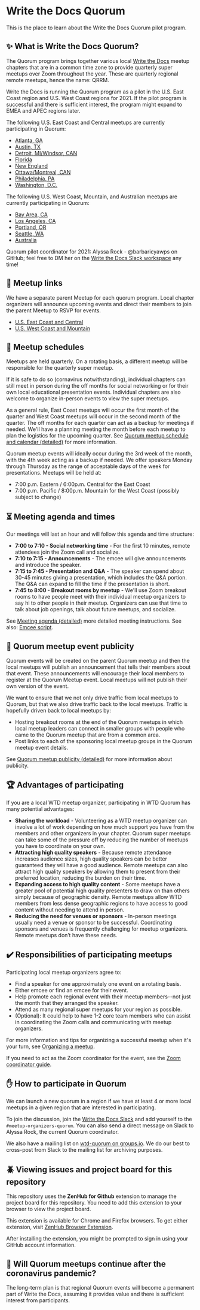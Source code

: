 # Write the Docs Quorum

This is the place to learn about the Write the Docs Quorum pilot program.


## :sparkles: What is Write the Docs Quorum?

The Quorum program brings together various local [Write the Docs](https://www.writethedocs.org/) meetup chapters that are in a common time zone to provide quarterly super meetups over Zoom throughout the year.
These are quarterly regional remote meetups, hence the name: QRRM.

Write the Docs is running the Quorum program as a pilot in the U.S. East Coast region and U.S. West Coast regions for 2021. If the pilot program is successful and there is sufficient interest, the program might expand to EMEA and APEC regions later.

The following U.S. East Coast and Central meetups are currently participating in Quorum:

- [Atlanta, GA](https://www.meetup.com/Write-the-Docs-Atlanta/)
- [Austin, TX](https://www.meetup.com/WriteTheDocs-ATX-Meetup/)
- [Detroit, MI/Windsor, CAN](https://www.meetup.com/write-the-docs-detroit-windsor/)
- [Florida](https://www.meetup.com/write-the-docs-florida/)
- [New England](https://www.meetup.com/ne-write-the-docs/)
- [Ottawa/Montreal, CAN](http://www.meetup.com/Write-The-Docs-YOW-Ottawa/)
- [Philadelphia, PA](https://www.writethedocs.org/meetups/philly/)
- [Washington, D.C.](https://www.meetup.com/Write-the-Docs-DC/)

The following U.S. West Coast, Mountain, and Australian meetups are currently participating in Quorum:

- [Bay Area, CA](https://www.meetup.com/Write-the-Docs-Bay-Area/)
- [Los Angeles, CA](https://www.meetup.com/Write-the-Docs-LA/)
- [Portland, OR](https://www.meetup.com/Write-The-Docs-PDX/)
- [Seattle, WA](https://www.meetup.com/Write-The-Docs-Seattle/)
- [Australia](https://www.meetup.com/Write-the-Docs-Australia/)

Quorum pilot coordinator for 2021:
Alyssa Rock - @barbaricyawps on GitHub; feel free to DM her on the [Write the Docs Slack workspace](https://www.writethedocs.org/slack/) any time!


## :link: Meetup links

We have a separate parent Meetup for each quorum program.
Local chapter organizers will announce upcoming events and direct their members to join the parent Meetup to RSVP for events.

- [U.S. East Coast and Central](https://www.meetup.com/virtual-write-the-docs-east-coast-quorum/)
- [U.S. West Coast and Mountain](https://www.meetup.com/virtual-write-the-docs-west-coast-quorum/)


## :calendar: Meetup schedules

Meetups are held quarterly.
On a rotating basis, a different meetup will be responsible for the quarterly super meetup.

If it is safe to do so (cornavirus notwithstanding), individual chapters can still meet in person during the off months for social networking or for their own local educational presentation events.
Individual chapters are also welcome to organize in-person events to view the super meetups.

As a general rule, East Coast meetups will occur the first month of the quarter and West Coast meetups will occur in the second month of the quarter.
The off months for each quarter can act as a backup for meetings if needed.
We'll have a planning meeting the month before each meetup to plan the logistics for the upcoming quarter.
See [Quorum meetup schedule and calendar (detailed)](meetup-schedule-detailed.md) for more information.

Quorum meetup events will ideally occur during the 3rd week of the month, with the 4th week acting as a backup if needed. We offer speakers Monday through Thursday as the range of acceptable days of the week for presentations.
Meetups will be held at:

- 7:00 p.m. Eastern / 6:00p.m. Central for the East Coast
- 7:00 p.m. Pacific / 8:00p.m. Mountain for the West Coast (possibly subject to
  change)


## :hourglass_flowing_sand: Meeting agenda and times

Our meetings will last an hour and will follow this agenda and time structure:

- **7:00 to 7:10 - Social networking time** - For the first 10 minutes, remote attendees join the Zoom call and socialize.
- **7:10 to 7:15 - Announcements** - The emcee will give announcements and introduce the speaker.
- **7:15 to 7:45 - Presentation and Q&A** - The speaker can spend about 30-45 minutes giving a presentation, which includes the Q&A portion. The Q&A can expand to fill the time if the presentation is short.
- **7:45 to 8:00 - Breakout rooms by meetup** - We'll use Zoom breakout rooms to have people meet with their individual meetup organizers to say hi to other people in their meetup. Organizers can use that time to talk about job openings, talk about future meetups, and socialize.

See [Meeting agenda (detailed)](meeting-agenda-detailed.md) more detailed meeting instructions. See also: [Emcee script](emcee-script.md).


## :mega: Quorum meetup event publicity

Quorum events will be created on the parent Quorum meetup and then the local meetups will publish an announcement that tells their members about that event.
These announcements will encourage their local members to register at the Quorum Meetup event. Local meetups will not publish their own version of the event.

We want to ensure that we not only drive traffic from local meetups to Quorum, but that we also drive traffic back to the local meetups.
Traffic is hopefully driven back to local meetups by:

- Hosting breakout rooms at the end of the Quorum meetups in which local meetup leaders can connect in smaller groups with people who came to the Quorum meetup that are from a common area.
- Post links to each of the sponsoring local meetup groups in the Quorum meetup event details.

See [Quorum meetup publicity (detailed)](meetup-publicity-detailed.md) for more information about publicity.


## :trophy: Advantages of participating

If you are a local WTD meetup organizer, participating in WTD Quorum has many potential advantages:

- **Sharing the workload** - Volunteering as a WTD meetup organizer can involve a lot of work depending on how much support you have from the members and other organizers in your chapter.
Quorum super meetups can take some of the pressure off by reducing the number of meetups you have to coordinate on your own.
- **Attracting high quality speakers** - Because remote attendance increases audience sizes, high quality speakers can be better guaranteed they will have a good audience.
Remote meetups can also attract high quality speakers by allowing them to present from their preferred location, reducing the burden on their time.
- **Expanding access to high quality content** - Some meetups have a greater pool of potential high quality presenters to draw on than others simply because of geographic density.
Remote meetups allow WTD members from less dense geographic regions to have access to good content without needing to attend in person.
- **Reducing the need for venues or sponsors** - In-person meetings usually need a venue or sponsor to be successful. Coordinating sponsors and venues is frequently challenging for meetup organizers.
Remote meetups don’t have these needs.


## :heavy_check_mark: Responsibilities of participating meetups

Participating local meetup organizers agree to:

- Find a speaker for one approximately one event on a rotating basis.
- Either emcee or find an emcee for their event.
- Help promote each regional event with their meetup members--not just the month that they arranged the speaker.
- Attend as many regional super meetups for your region as possible.
- (Optional): It could help to have 1-2 core team members who can assist in coordinating the Zoom calls and communicating with meetup organizers.

For more information and tips for organizing a successful meetup when it's your turn, see [Organizing a meetup](meetup-organizing.md).

If you need to act as the Zoom coordinator for the event, see the [Zoom coordinator guide](zoom-coordinator-guide).


## :raised_hand: How to participate in Quorum

We can launch a new quorum in a region if we have at least 4 or more local meetups in a given region that are interested in participating.

To join the discussion, join the [Write the Docs Slack](https://www.writethedocs.org/slack/) and add yourself to the `#meetup-organizers-quorum`.
You can also send a direct message on Slack to Alyssa Rock, the current Quorum coordinator.

We also have a mailing list on [wtd-quorum on groups.io](https://groups.io/g/wtd-quorum).
We do our best to cross-post from Slack to the mailing list for archiving purposes.


## :beetle: Viewing issues and project board for this repository

This repository uses the **ZenHub for Github** extension to manage the project board for this repository. You need to add this extension to your browser to view the project board.

This extension is available for Chrome and Firefox browsers. To get either extension, visit [ZenHub Browser Extension](https://www.zenhub.com/extension).

After installing the extension, you might be prompted to sign in using your GitHub account information.


## :hospital: Will Quorum meetups continue after the coronavirus pandemic?

The long-term plan is that regional Quorum events will become a permanent part of Write the Docs, assuming it provides value and there is sufficient interest from participants.
